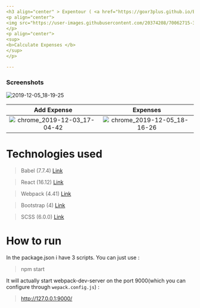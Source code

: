 ```yaml
---
<h3 align="center" > Expentour ( <a href="https://goxr3plus.github.io/Expentour/" target="_blank">Demo</a>  )</h3>
<p align="center">
<img src="https://user-images.githubusercontent.com/20374208/70062715-3c39a800-15ef-11ea-8eb6-0b6dbace367a.png">
</p>
<p align="center">
<sup>
<b>Calculate Expenses </b>
</sup>
</p>

---
```


### Screenshots

![2019-12-05_18-19-25](https://user-images.githubusercontent.com/20374208/70253384-ca4a9580-178b-11ea-8d16-b081d0fcfee3.gif)

| Add Expense | Expenses
|:-:|:-:|
| ![chrome_2019-12-03_17-04-42](https://user-images.githubusercontent.com/20374208/70062720-4065c580-15ef-11ea-880d-b4f529d79259.png) | ![chrome_2019-12-05_18-16-26](https://user-images.githubusercontent.com/20374208/70253422-da627500-178b-11ea-946b-efaf95688a92.png) |



# Technologies used 

> Babel        (7.7.4)     [Link](https://github.com/babel/babel)

> React        (16.12)    [Link](https://github.com/facebook/react)

> Webpack      (4.41)    [Link](https://github.com/webpack/webpack)

> Bootstrap      (4)    [Link](https://react-bootstrap.github.io/getting-started/introduction/)

> SCSS  (6.0.0)     [Link](https://github.com/sass/sass)

# How to run
In the package.json i have 3 scripts. You can just use :
> npm start

It will actually start webpack-dev-server on the port 9000(which you can configure through `wepack.config.js`) :

> http://127.0.0.1:9000/


